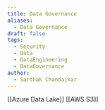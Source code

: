 ```yaml
---
title: Data Governance
aliases:
  - Data Governance
draft: false
tags:
  - Security
  - Data
  - DataEngineering
  - DataGovernance
author:
  - Sarthak Chandajkar
---
```

 

[[Azure Data Lake]]
[[AWS S3]]